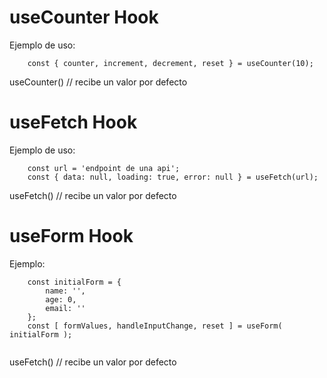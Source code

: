 # useCounter Hook

Ejemplo de uso:
```
    const { counter, increment, decrement, reset } = useCounter(10);
```

useCounter() // recibe un valor por defecto

# useFetch Hook

Ejemplo de uso:
```
    const url = 'endpoint de una api';
    const { data: null, loading: true, error: null } = useFetch(url);

```

useFetch() // recibe un valor por defecto

# useForm Hook

Ejemplo:
```
    const initialForm = {
        name: '',
        age: 0,
        email: ''
    };
    const [ formValues, handleInputChange, reset ] = useForm( initialForm );
    

```

useFetch() // recibe un valor por defecto